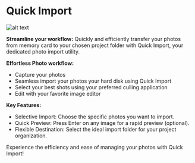 # Quick Import #

![alt text](https://raw.githubusercontent.com/herwinjan/QuickImport/master/images/QuickImport-1.png)


**Streamline your workflow:** Quickly and efficiently transfer your photos from memory card to your chosen project folder with Quick Import, your dedicated photo import utility.

**Effortless Photo workflow:**
- Capture your photos
- Seamless import your photos your hard disk using Quick Import
- Select your best shots using your preferred culling application
- Edit with your favorite image editor


**Key Features:**
- Selective Import: Choose the specific photos you want to import.
- Quick Preview: Press Enter on any image for a rapid preview (optional).
- Flexible Destination: Select the ideal import folder for your project organization.

Experience the efficiency and ease of managing your photos with Quick Import!

